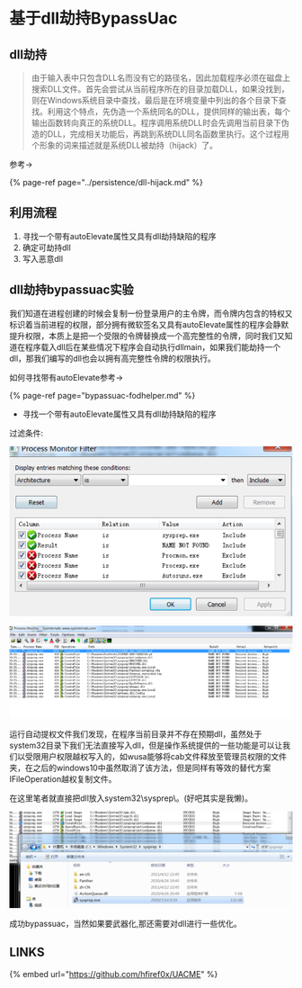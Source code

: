 # 基于dll劫持BypassUac

## dll劫持

> 由于输入表中只包含DLL名而没有它的路径名，因此加载程序必须在磁盘上搜索DLL文件。首先会尝试从当前程序所在的目录加载DLL，如果没找到，则在Windows系统目录中查找，最后是在环境变量中列出的各个目录下查找。利用这个特点，先伪造一个系统同名的DLL，提供同样的输出表，每个输出函数转向真正的系统DLL。程序调用系统DLL时会先调用当前目录下伪造的DLL，完成相关功能后，再跳到系统DLL同名函数里执行。这个过程用个形象的词来描述就是系统DLL被劫持（hijack）了。

参考-&gt;

{% page-ref page="../persistence/dll-hijack.md" %}

## 利用流程

1. 寻找一个带有autoElevate属性又具有dll劫持缺陷的程序
2. 确定可劫持dll
3. 写入恶意dll

## dll劫持bypassuac实验

我们知道在进程创建的时候会复制一份登录用户的主令牌，而令牌内包含的特权又标识着当前进程的权限，部分拥有微软签名又具有autoElevate属性的程序会静默提升权限，本质上是把一个受限的令牌替换成一个高完整性的令牌，同时我们又知道在程序载入dll后在某些情况下程序会自动执行dllmain，如果我们能劫持一个dll，那我们编写的dll也会以拥有高完整性令牌的权限执行。

如何寻找带有autoElevate参考-&gt;

{% page-ref page="bypassuac-fodhelper.md" %}

* 寻找一个带有autoElevate属性又具有dll劫持缺陷的程序

过滤条件:

![](../.gitbook/assets/image%20%2854%29.png)

![](../.gitbook/assets/image%20%2816%29.png)

运行自动提权文件我们发现，在程序当前目录并不存在预期dll，虽然处于system32目录下我们无法直接写入dll，但是操作系统提供的一些功能是可以让我们以受限用户权限越权写入的，如wusa能够将cab文件释放至管理员权限的文件夹，在之后的windows10中虽然取消了该方法，但是同样有等效的替代方案IFileOperation越权复制文件。

在这里笔者就直接把dll放入system32\sysprep\。\(好吧其实是我懒\)。

![](../.gitbook/assets/image%20%2827%29.png)

成功bypassuac，当然如果要武器化,那还需要对dll进行一些优化。

## LINKS

{% embed url="https://github.com/hfiref0x/UACME" %}



